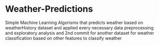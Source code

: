 # Weather-Predictions
Simple Machine Learning Algorisms that predicts weather based on weatherHistory dataset and applied every necessary data preprocessing and exploratory analysis
and 2nd commit for another dataset for weather classification based on other features to classify weather
